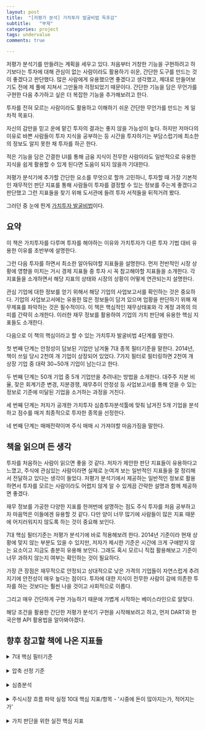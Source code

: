 ```yaml
---
layout: post
title:  "[저평가 분석] 가치투자 발굴비법 독후감"
subtitle:   "부제"
categories: project
tags: undervalue
comments: true

---
```


저평가 분석기를 만들려는 계획을 세우고 있다. 처음부터 거창한 기능을 구현하려고 하기보다는 투자에 대해 관심이 없는 사람이라도 활용하기 쉬운, 간단한 도구를 만드는 것이 좋겠다고 판단했다. 많은 사람에게 유용했으면 좋겠다고 생각했고, 제대로 만들어보기도 전에 제 풀에 지쳐서 그만둘까 걱정되었기 때문이다. 간단한 기능을 담은 무언가를 구현한 다음 추가하고 싶은 더 복잡한 기능을 추가해보려고 한다.

투자를 전혀 모르는 사람이라도 활용하고 이해하기 쉬운 간단한 무언가를 만드는 게 일차적 목표다.

자신의 감만을 믿고 운에 맡긴 투자의 결과는 좋지 않을 가능성이 높다. 하지만 저마다의 이유로 바쁜 사람들이 투자 지식을 공부하는 등 시간을 투자하기는 부담스럽기에 최소한의 정보도 알지 못한 채 투자를 하곤 한다.

적은 기능을 담은 간결한 UI를 통해 금융 지식이 전무한 사람이라도 일반적으로 유용한 지식을 쉽게 활용할 수 있게 된다면 도움이 되지 않을까 기대한다.

저평가 분석기에 추가할 간단한 요소를 무엇으로 할까 고민하니, 투자할 때 가장 기본적인 재무적인 판단 지표를 통해 사람들이 투자를 결정할 수 있는 정보를 주는게 좋겠다고 판단했고 그런 지표들을 찾기 위해 도서관에 들려 투자 서적들을 뒤적거려 봤다.

그러던 중 눈에 띈게 [가치투자 발굴비법](https://www.yes24.com/Product/Goods/13902966)이다.

## 요약

이 책은 가치투자를 다루며 투자를 해야하는 이유와 가치투자가 다른 투자 기법 대비 유용한 이유를 초반부에 설명한다.

그런 다음 투자를 하면서 최소한 알아둬야할 지표들을 설명한다. 먼저 전반적인 시장 상황에 영향을 미치는 거시 경제 지표들 중 투자 시 꼭 참고해야할 지표들을 소개한다. 각 지표들을 소개하면서 해당 지표의 상태와 시장의 상황이 어떻게 연관되는지 설명한다.

관심 기업에 대한 정보를 얻기 위해서 해당 기업의 사업보고서를 확인하는 것은 중요하다. 기업의 사업보고서에는 유용한 많은 정보들이 담겨 있으며 업황을 판단하기 위해 재무제표를 파악하는 것은 필수적이다. 이 책은 핵심적인 재무상태표와 각 계정 과목의 의미를 간략히 소개한다. 이러한 재무 정보를 활용하여 기업의 가치 판단에 유용한 핵심 지표들도 소개한다.

다음으로 이 책의 핵심이라고 할 수 있는 가치투자 발굴비법 4단계를 말한다.

첫 번째 단계는 안정성이 담보된 기업만 남겨둘 7대 종목 필터기준을 말한다. 2014년, 책이 쓰일 당시 2천여 개 기업이 상장되어 있었다. 7가지 필터로 필터링하면 2천여 개 상장 기업 중 대략 30~50개 기업이 남는다고 한다.

두 번째 단계는 50개 기업 중 5개 기업만을 추려내는 방법을 소개한다. 대주주 지분 비율, 잦은 회계기준 변경, 지분경쟁, 재무추이 안정성 등 사업보고서를 통해 얻을 수 있는 정보로 기준에 미달된 기업을 소거하는 과정을 거친다.

세 번째 단계는 저자가 공개한 가치투자 심층투자분석툴에 맞춰 남겨진 5개 기업을 분석하고 점수를 매겨 최종적으로 투자한 종목을 선정한다.

네 번째 단계는 매매전략이며 주식 매매 시 가져야할 마음가짐을 말한다.

## 책을 읽으며 든 생각

투자를 처음하는 사람이 읽으면 좋을 것 같다. 저자가 제안한 판단 지표들이 유용하다고 느꼈고, 주식에 관심있는 사람이라면 실제로 눈여겨 보는 일반적인 지표들을 잘 정리해서 전달하고 있다는 생각이 들었다. 저평가 분석기에서 제공하는 일반적인 정보로 활용하면서 투자를 모르는 사람이라도 어렵지 않게 알 수 있게끔 간략한 설명과 함께 제공하면 좋겠다.

재무 정보를 가공한 다양한 지표를 한꺼번에 설명하는 점도 주식 투자를 처음 공부하고자 마음먹은 이들에겐 유용할 것 같다. 다만 양이 너무 많기에 사람들이 많은 지표 때문에 어지러워지지 않도록 하는 것이 중요해 보인다.

7대 핵심 필터기준는 저평가 분석기에 바로 적용해보려 한다. 2014년 기준이라 현재 상황에 맞지 않는 부분도 있을 수 있지만, 저자가 제시한 기준은 시간에 크게 구애받지 않는 요소이고 지금도 충분히 유용해 보인다. 그래도 혹시 모르니 직접 활용해보고 기준이 너무 과하지 않는지 여부는 확인하는 것이 필요하다.

가장 큰 장점은 재무적으로 안정되고 상대적으로 낮은 가격의 기업들이 자연스럽게 추려지기에 안전성이 매우 높다는 점이다. 투자에 대한 지식이 전무한 사람이 감에 의존한 투자를 하는 것보다는 훨씬 나을 것이고 사회적으로 이롭다.

그리고 매우 간단하게 구현 가능하기 때문에 가볍게 시작하는 베이스라인으로 알맞다.

해당 조건을 활용한 간단한 저평가 분석기 구현을 시작해보려고 하고, 먼저 DART와 한국은행 API 활용법을 알아봐야겠다.

## 향후 참고할 책에 나온 지표들

<details>
<summary>7대 핵심 필터기준</summary>
<div markdown="1">

1. PBR <= 1
2. PSR <= 0.8 | PSR <= 0.9
3. PER <= 5
4. 유보율 >= 500%
5. 부채비율 <= 100
6. ROE >= 10 | ROE >= 5
7. 매출액 >= 400억

검색되는 종목수가 너무 많거나 적으면?

PER, PSR, ROE의 조건값을 완화 또는 강화하여 종목수를 조정한다.

</div>
</details>
<br>

<details>
<summary>압축 선정 기준</summary>
<div markdown="1">

1. **마이너스 항목 체크**
- 대주주 지분 20% 미만
- 매출의 대부분을 단일 첨단제품에 의존
- 최근 3년 안에 대규모의(또는 빈번한) 유상증자, 전환사채(CB), 신주인수권부사채(BW) 발행
- 잦은 회계기준 변경
- 최근 2년 이내에 대규모 투자 실시

2. **플러스 항목 체크**
- 지분경쟁(경영권 다툼)
- 내부자매수
- 자산가치 급등
- 배당우수

    최근 4년간 꾸준히 배당을 했는지, 시가배당률이 얼마인지
- 재무추이 안정성
- 독점(시장점유율)
- 반복구매상품
- 자사주 매입
- 경영자 평판 / 오너복귀

</div>
</details>
<br>

<details>
<summary>심층분석</summary>
<div markdown="1">

- 회사의 개요
    
    본사주소, 자본금 변동 상황, 배당금, 자사주의 지속 매수 여부를 확인하라
- 사업의 내용

    시장점유율, 경쟁업체, '신규사업 등의 내용 및 전망', 캐시카우, 주요 제품가격과 원재료 가격 추이, 설비투자 규모에 주목하라
- 재무에 관한 사항, 재무제표 등, 부속명세서
- 감사인의 감사의견 등
    
    감사의견 변경여부를 확인하라
- 이사의 경영진단 및 분석의견

    객관성이 떨어진다는 사실을 기억하라, 신규사업 부분을 확인하라
- 이사회 등 회사의 기관 및 계열회사에 관한 사항

    계열회사의 중요성이 커진 점, 투자 내역과 최근 순이익의 크기, 향후 자회사의 '상장' 여부를 확인하라
- 주주에 관한 사항

    최대주주와 지분율, 최대주주와 경영진의 관계, 내부자의 주식거래 증감을 확인하라
- 임원 및 직원 등에 관한 사항

    최고 경영자 및 주요 경영진의 평판, 스탁옵션을 확인할 것
- 이해관계자의 거래내용

    이해관계자와의 거래가 많으면 투자 대상에서 제외하라
- 그 밖의 투자자 보호를 위하여 필요한 사항

    소송사건과 채무보증이 가장 중요

</div>
</details>
<br>

<details>
<summary>주식시장 흐름 파악 실정 10대 핵심 지표/항목 - '시중에 돈이 많아지는가, 적어지는가'</summary>
<div markdown="1">

1. 경기선행지수

- 경기선행지수([한국은행 경제통계시스템](https://ecos.bok.or.kr/#/))
    - 기업경기실사지수
    - 건축허가면적
    - 국제 원자재 가격
    - 은행 유동성

- 발틱운임지수([한국해양수산개발원](https://www.kmi.re.kr))
- 경기동행지수([한국은행 경제통계시스템](https://ecos.bok.or.kr/#/))

    비농업취업자수, 제조업 가동률, 도소매 판매액지수, 산업생산지수

- 경기후행지수([한국은행 경제통계시스템](https://ecos.bok.or.kr/#/))

    상용근로자수(정규직 지원), 도시가계 소비지출, 소비재 수입

2. 국제수지([한국은행 경제통계시스템](https://ecos.bok.or.kr/#/))

3. 환율([한국은행 경제통계시스템](https://ecos.bok.or.kr/#/))

4. 금리([한국은행 경제통계시스템](https://ecos.bok.or.kr/#/))

5. 물가([한국은행 경제통계시스템](https://ecos.bok.or.kr/#/))

    소비자물가지수(CPI), 생산자물가지수(PPI)

6. 원자재([한국은행 경제통계시스템](https://ecos.bok.or.kr/#/))

    석유, 금, 구리

7. 부동산([한국은행 경제통계시스템](https://ecos.bok.or.kr/#/))

    총부채상환비율(DTI), 주택담보대출비율(LTV), 주택보급률, 가계부채

8. 미국

    다우, 나스닥, 연준(FED)과 공개시장위원회(FOMC), 고용관련 지표, 생산활동지표, 물가지수, 주택관련 지표

9. 북한

    대북 리스크에 따른 급락은 기회

10. 중국

    상해종합지수, 양회, 경제성장률

</div>
</details>
<br>

<details>
<summary>가치 판단을 위한 실전 핵심 지표</summary>
<div markdown="1">

- 주당순이익(EPS): 당기순이익/발행주식총수
- 주가수익비율(PER): 주가/주당순이익
- 주당순자산(BPS): 자본총계/발행주식총수
- 주가순자산비율(PBR): 주가/BPS
- 주당매출액(SPS): 매출액/발행주식총수
- 주가매출비율(PSR): 주가/주당매출액
- 주당배당금: 총배당금/발행주식총수
- 배당수익률: 1주당배당액/주가
- EBIT: 순이익 + 법인세 + 이자비용
- EV: 시가총액 + 총부채 - 현금 및 현금성자산
- EBITDA: 세금 내기 전 순이익 + 이자비용 + 감가상각비
- EV/EBITDA
- EBITDAPS: EBITDA/발행주식총수
- 주당순현금(흐름): 현금흐름/발행주식총수
- 주가현금비율(PCR): 주가/주당현금흐름
- 잉여현금흐름(FCF): 당기순이익 + 감가상각비 - 자본지출액 및 운전자본증감액
- 주가이익증가율: PER/EPS증가율

안전성 비율
- 유동비율: (유동자산/유동부채) ✕ 100
- 당좌비율: 당좌자산/유동부채
- 부채비율: 부채총계/자본총계
- 차입금의존도: (장단기차입금+회사채) / 총자산
- 영업이익대비 이자보상비율: 영업이익/이자비용
- 유보율: (이익잉여금+자본잉여금) / 자본금
- 금융비용부담률: 금융비용/총매출액

수익성 비율
- 매출총이익율: 매출총이익/매출액
- 매출액영업이익율: 영업이익/매출액
- 매출액순이익율: 당기순이익/매출액
- EBIT마진율: EBIT/매출액
- EBITDA마진율: EBITDA/매출액
- 총자산이익율: 순이익/자산
- 자기자본이익율: 순이익/자본
- 총자산대비 영업현금흐름비율: 영업활동현금흐름/총자산
- 투하자본수익률: 법인세 내기전 영업이익/투하자본 ✕ 100

활동성 비율(회전율)
- 재고자산회전율: 매출액/재고자산
- 유형자산회전율: 매출액/유형자산
- 총자산회전율: 매출액/총자산
- 매출채권회전율: 매출액/매출채권

성장성 비율
- 매출액증가율: 당기매출액/전기매출액
- 영업이익증가율: 당기영업이익/전기영업이익
- 당기순이익증가율: 당기순이익/전기순이익
- 총자산증가율: 당기말총자산/전기말총자산
- EBIT증가율: 당기EBIT/전기EBIT
- EBITDA증가율: 당기EBITDA/전기EBITDA
- 주당순이익증가율: 당기주당순이익/전기주당순이익

생산성 비율
- 부가가치율: (기업이 창출한 부가가치/매출액) ✕ 100
- 이익분배율: (당기순이익/부가가치) ✕ 100
- 설비투자효율: (부가가치/설비투자자산) ✕ 100

</div>
</details>
<br>